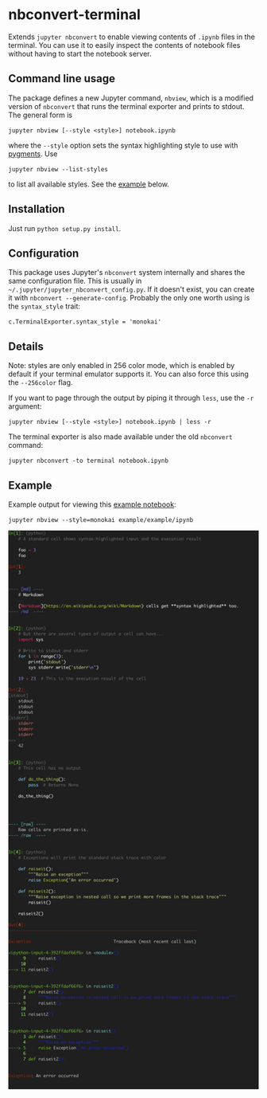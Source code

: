 # nbconvert-terminal

Extends `jupyter nbconvert` to enable viewing contents of `.ipynb` files in the terminal. You can use it to easily inspect the
contents of notebook files without having to start the notebook server.

## Command line usage

The package defines a new Jupyter command, `nbview`, which is a modified version of `nbconvert` that runs the terminal exporter and prints to stdout. The general form is

    jupyter nbview [--style <style>] notebook.ipynb
    
where the `--style` option sets the syntax highlighting style to use with [pygments](http://pygments.org/). Use

    jupyter nbview --list-styles
    
to list all available styles. See the [example](#example) below.


## Installation

Just run `python setup.py install`.


## Configuration

This package uses Jupyter's `nbconvert` system internally and shares the same configuration file. This is usually in `~/.jupyter/jupyter_nbconvert_config.py`. If it doesn't exist, you can create it with `nbconvert --generate-config`. Probably the only one worth using is the `syntax_style` trait:

    c.TerminalExporter.syntax_style = 'monokai'
    
    
## Details

Note: styles are only enabled in 256 color mode, which is enabled by default if your terminal
emulator supports it. You can also force this using the `--256color` flag.

If you want to page through the output by piping it through `less`, use the `-r` argument:

    jupyter nbview [--style <style>] notebook.ipynb | less -r

The terminal exporter is also made available under the old `nbconvert` command:

    jupyter nbconvert -to terminal notebook.ipynb


## Example

Example output for viewing this [example notebook](example/example.ipynb):

    jupyter nbview --style=monokai example/example/ipynb

<img src="example/example.png" width="600px"></img>
